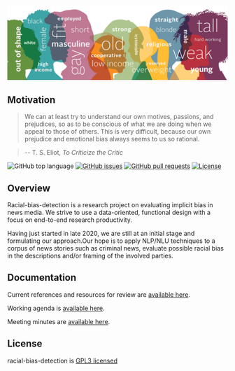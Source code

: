 <p align="center"><a href="https://github.com/justinkuan/racial-bias-detection" target="_blank" rel="noopener noreferrer"><img src="docs/images/PulseBiasIllustration_v2-scaled.jpg?raw=true" alt="temporary logo"></a></p>

## Motivation  

> We can at least try to understand our own motives, passions, and prejudices, so as to be conscious of what we are doing when we appeal to those of others.  This is very difficult, because our own prejudice and emotional bias always seems to us so rational.

> -- T. S. Eliot, *To Criticize the Critic*

![GitHub top language](https://img.shields.io/github/languages/top/justinkuan/racial-bias-detection)
[![GitHub issues](https://img.shields.io/github/issues-raw/justinkuan/racial-bias-detection?style=flat)](https://github.com/justinkuan/racial-bias-detection/issues)
[![GitHub pull requests](https://img.shields.io/github/issues-pr/justinkuan/racial-bias-detection)](https://github.com/justinkuan/racial-bias-detection/pulls)
[![License](https://img.shields.io/github/license/justinkuan/racial-bias-detection)](license.txt)

## Overview  

Racial-bias-detection is a research project on evaluating implicit bias in news media.  We strive to use a data-oriented, functional design with a focus on end-to-end research productivity.

Having just started in late 2020, we are still at an initial stage and formulating our approach.Our hope is to apply NLP/NLU techniques to a corpus of news stories such as criminal news, evaluate possible racial bias in the descriptions and/or framing of the involved parties.

## Documentation

Current references and resources for review are [available here](docs/resources/resources.md).

Working agenda is [available here](docs/minutes/agenda.md).

Meeting minutes are [available here](docs/minutes).

## License
racial-bias-detection is [GPL3 licensed](LICENSE.txt)